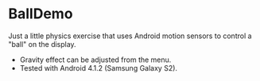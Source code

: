BallDemo
========

Just a little physics exercise that uses Android motion sensors to control a "ball" on the display.

- Gravity effect can be adjusted from the menu.
- Tested with Android 4.1.2 (Samsung Galaxy S2).
